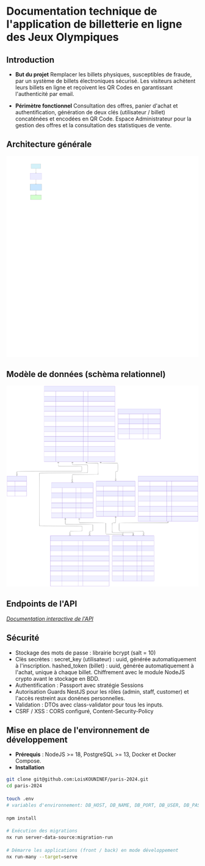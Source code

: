 # Documentation technique de l'application de billetterie en ligne des Jeux Olympiques

## Introduction

- **But du projet**
Remplacer les billets physiques, susceptibles de fraude, par un système de billets électroniques sécurisé. Les visiteurs achètent leurs billets en ligne et reçoivent les QR Codes en garantissant l'authenticité par email.

- **Périmètre fonctionnel**
Consultation des offres, panier d'achat et authentification, génération de deux clés (utilisateur / billet) concaténées et encodées en QR Code. Espace Administrateur pour la gestion des offres et la consultation des statistiques de vente.

## Architecture générale

![Architecture générale](architecture.svg)

## Modèle de données (schèma relationnel)

![Modèle conceptuel de données](mcd.svg)

## Endpoints de l'API

*[Documentation interactive de l'API](https://studi-exam-jo.lois-kouninef.eu/docs)*

## Sécurité

- Stockage des mots de passe : librairie bcrypt (salt = 10)
- Clès secrètes : secret_key (utilisateur) : uuid, générée automatiquement à l'inscription. hashed_token (billet) : uuid, générée automatiquement à l'achat, unique à chaque billet. Chiffrement avec le module NodeJS crypto avant le stockage en BDD.
- Authentification : Passport avec stratégie Sessions
- Autorisation Guards NestJS pour les rôles (admin, staff, customer) et l'accès restreint aux donénes personnelles.
- Validation : DTOs avec class-validator pour tous les inputs.
- CSRF / XSS : CORS configuré, Content-Security-Policy

## Mise en place de l'environnement de développement

- **Prérequis** : NodeJS >= 18, PostgreSQL >= 13, Docker et Docker Compose.
- **Installation**

```bash
git clone git@github.com:LoisKOUNINEF/paris-2024.git
cd paris-2024

touch .env
# variables d'environnement: DB_HOST, DB_NAME, DB_PORT, DB_USER, DB_PASSWORD, STRIPE_PUBLISHABLE_KEY, STRIPE_SECRET_KEY, SMTP_HOST, SESSION_SECRET, ALLOWED_URL, SERVER_PORT

npm install

# Exécution des migrations
nx run server-data-source:migration-run

# Démarre les applications (front / back) en mode développement
nx run-many --target=serve
```
